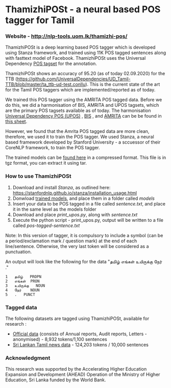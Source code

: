 # ThamizhiPOSt - a neural based POS tagger for Tamil
### Website - http://nlp-tools.uom.lk/thamizhi-pos/

ThamizhiPOSt is a deep learning based POS tagger which is developed using Stanza framework, and trained using 11K POS tagged sentences along with fasttext model of Facebook. ThamizhiPOSt uses the Universal Dependency [POS tagset](https://universaldependencies.org/u/pos/) for the annotation. 

ThamizhiPOSt shows an accuracy of 95.20 (as of today 02.09.2020) for the TTB (https://github.com/UniversalDependencies/UD_Tamil-TTB/blob/master/ta_ttb-ud-test.conllu). This is the current state of the art for the Tamil POS taggers which are implemented/reported as of today.

We trained this POS tagger using the AMRITA POS tagged data. Before we do this, we did a harmonisation of BIS, AMRITA and UPOS tagsets, which are the primary POS tagsets available as of today. 
The harmonisation [Universal Dependency POS (UPOS)](https://universaldependencies.org/u/pos/) , [BIS](http://nlp-tools.uom.lk/thamizhi-pos/documents/BIS-Standard.df) , and [AMRITA](https://www.amrita.edu/publication/tamil-pos-tagging-using-linear-programming) can be be found in [this sheet](https://docs.google.com/spreadsheets/u/1/d/1J7UbY1D_gOIL6EXMxrszMsBhuX-Ad6Mm3qt1xE5qdpY/edit?usp=drive_web&ouid=107409815654517250986). 

However, we found that the Amrita POS tagged data are more clean, therefore, we used it to train the POS tagger. We used Stanza, a neural based framework developed by Stanford University - a sccuessor of their CoreNLP framework, to train the POS tagger.

The trained models can be [found here](http://nlp-tools.uom.lk/thamizhi-pos/models/models) in a compressed format. This file is in tgz format, you can extract it using tar.

### How to use ThamizhiPOSt

1. Download and install *Stanza*, as outlined here: https://stanfordnlp.github.io/stanza/installation_usage.html
2. Donwload [trained models](http://nlp-tools.uom.lk/thamizhi-pos/models/models), and place them in a folder called *models*
3. Insert your data to be POS tagged in a file called *sentence.txt*, and place it in the same level as the models folder
4. Download and place *print_upos.py*, along with *sentence.txt*
5. Execute the python script -  print_upos.py, output will be written to a file called *pos-tagged-sentence.txt*

Note: In this version of tagger, it is compulsory to include a symbol (can be a period/exclamation mark / question mark) at the end of each line/sentence. Otherwise, the very last token will be considered as a punctuation. 

An output will look like the following for the data "தமிழ் எங்கள் உயிருக்கு நேர் ."
```
1	தமிழ்	PROPN
2	எங்கள்	PRON
3	உயிருக்கு	NOUN
4	நேர்	NOUN
5	.	PUNCT
```

### Tagged data

The following datasets are tagged using ThamizhiPOSt, available for research :
- [Official data](https://github.com/sarves/thamizhi-pos/tree/main/tagged-data) (consists of Annual reports, Audit reports, Letters - anonymised) - 8,932 tokens/1,100 sentences
- [Sri Lankan Tamil news data](https://github.com/sarves/thamizhi-pos/tree/main/tagged-data) - 124,203 tokens / 10,000 sentences

### Acknowledgment
This research was supported by the Accelerating Higher Education Expansion and Development (AHEAD) Operation of the Ministry of Higher Education, Sri Lanka funded by the World Bank.
